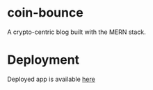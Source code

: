 # coin-bounce
A crypto-centric blog built with the MERN stack.

# Deployment
Deployed app is available [here](https://coin-bounce-app.onrender.com)
